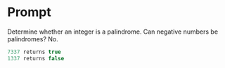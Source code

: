 # Prompt

Determine whether an integer is a palindrome. Can negative numbers be palindromes? No.

```javascript
7337 returns true
1337 returns false
```